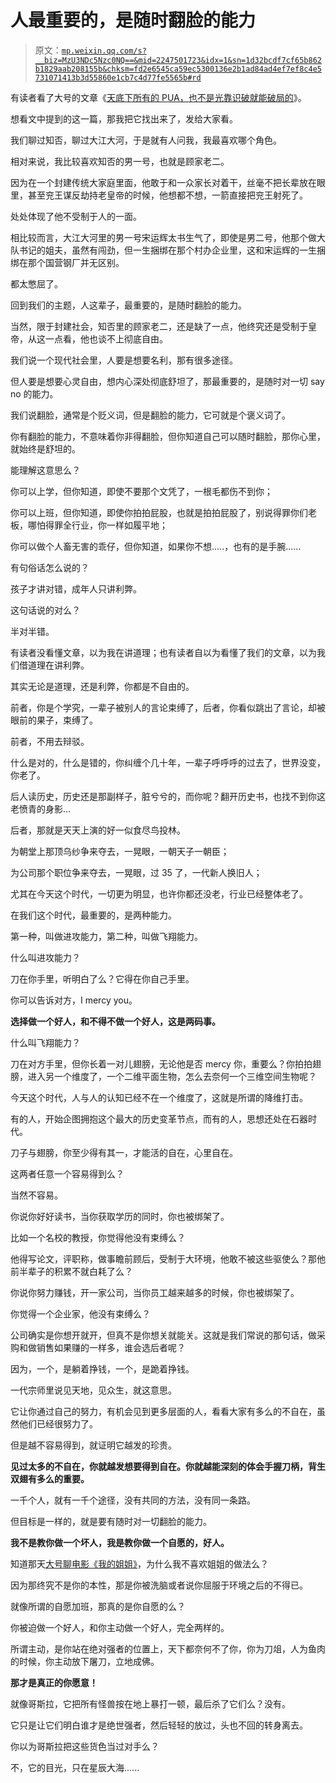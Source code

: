 # 人最重要的，是随时翻脸的能力

> 原文：[`mp.weixin.qq.com/s?__biz=MzU3NDc5Nzc0NQ==&mid=2247501723&idx=1&sn=1d32bcdf7cf65b862b1829aab208155b&chksm=fd2e6545ca59ec5300136e2b1ad84ad4ef7ef8c4e5731071413b3d55860e1cb7c4d77fe5565b#rd`](http://mp.weixin.qq.com/s?__biz=MzU3NDc5Nzc0NQ==&mid=2247501723&idx=1&sn=1d32bcdf7cf65b862b1829aab208155b&chksm=fd2e6545ca59ec5300136e2b1ad84ad4ef7ef8c4e5731071413b3d55860e1cb7c4d77fe5565b#rd)

有读者看了大号的文章《[天底下所有的 PUA，也不是光靠识破就能破局的](https://mp.weixin.qq.com/s?__biz=MzU0MjYwNDU2Mw==&mid=2247497883&idx=2&sn=2b163af08915922eedb4eea0e167db3d&chksm=fb1a94e7cc6d1df191387df09563c5361c5d598b00720e7f31d4a406941e2ac3a149700ecdd5&token=475777901&lang=zh_CN&scene=21#wechat_redirect)》。 

想看文中提到的这一篇，那我把它找出来了，发给大家看。

我们聊过知否，聊过大江大河，于是就有人问我，我最喜欢哪个角色。

相对来说，我比较喜欢知否的男一号，也就是顾家老二。

因为在一个封建传统大家庭里面，他敢于和一众家长对着干，丝毫不把长辈放在眼里，甚至兖王谋反劫持老皇帝的时候，他想都不想，一箭直接把兖王射死了。

处处体现了他不受制于人的一面。

相比较而言，大江大河里的男一号宋运辉太书生气了，即使是男二号，他那个做大队书记的姐夫，虽然有闯劲，但一生捆绑在那个村办企业里，这和宋运辉的一生捆绑在那个国营钢厂并无区别。

都太憋屈了。

回到我们的主题，人这辈子，最重要的，是随时翻脸的能力。

当然，限于封建社会，知否里的顾家老二，还是缺了一点，他终究还是受制于皇帝，从这一点看，他也谈不上彻底自由。

我们说一个现代社会里，人要是想要名利，那有很多途径。

但人要是想要心灵自由，想内心深处彻底舒坦了，那最重要的，是随时对一切 say no 的能力。

我们说翻脸，通常是个贬义词，但是翻脸的能力，它可就是个褒义词了。

你有翻脸的能力，不意味着你非得翻脸，但你知道自己可以随时翻脸，那你心里，就始终是舒坦的。

能理解这意思么？

你可以上学，但你知道，即使不要那个文凭了，一根毛都伤不到你；

你可以上班，但你知道，即使你拍拍屁股，也就是拍拍屁股了，别说得罪你们老板，哪怕得罪全行业，你一样如履平地；

你可以做个人畜无害的乖仔，但你知道，如果你不想.....，也有的是手腕......

有句俗话怎么说的？

孩子才讲对错，成年人只讲利弊。

这句话说的对么？

半对半错。

有读者没看懂文章，以为我在讲道理；也有读者自以为看懂了我们的文章，以为我们借道理在讲利弊。

其实无论是道理，还是利弊，你都是不自由的。

前者，你是个学究，一辈子被别人的言论束缚了，后者，你看似跳出了言论，却被眼前的果子，束缚了。

前者，不用去辩驳。

什么是对的，什么是错的，你纠缠个几十年，一辈子呼呼呼的过去了，世界没变，你老了。

后人读历史，历史还是那副样子，脏兮兮的，而你呢？翻开历史书，也找不到你这老愤青的身影...

后者，那就是天天上演的好一似食尽鸟投林。

为朝堂上那顶乌纱争来夺去，一晃眼，一朝天子一朝臣；

为公司那个职位争来夺去，一晃眼，过 35 了，一代新人换旧人；

尤其在今天这个时代，一切更为明显，也许你都还没老，行业已经整体老了。 

在我们这个时代，最重要的，是两种能力。

第一种，叫做进攻能力，第二种，叫做飞翔能力。

什么叫进攻能力？

刀在你手里，听明白了么？它得在你自己手里。

你可以告诉对方，I mercy you。

**选择做一个好人，和不得不做一个好人，这是两码事。**

什么叫飞翔能力？

刀在对方手里，但你长着一对儿翅膀，无论他是否 mercy 你，重要么？你拍拍翅膀，进入另一个维度了，一个二维平面生物，怎么去奈何一个三维空间生物呢？

今天这个时代，人与人的认知已经不在一个维度了，这就是所谓的降维打击。

有的人，开始企图拥抱这个最大的历史变革节点，而有的人，思想还处在石器时代。

刀子与翅膀，你至少得有其一，才能活的自在，心里自在。

这两者任意一个容易得到么？

当然不容易。

你说你好好读书，当你获取学历的同时，你也被绑架了。

比如一个名校的教授，你觉得他没有束缚么？

他得写论文，评职称，做事瞻前顾后，受制于大环境，他敢不被这些驱使么？那他前半辈子的积累不就白耗了么？

你说你努力赚钱，开一家公司，当你员工越来越多的时候，你也被绑架了。

你觉得一个企业家，他没有束缚么？

公司确实是你想开就开，但真不是你想关就能关。这就是我们常说的那句话，做采购和做销售如果赚的一样多，谁会选后者呢？

因为，一个，是躺着挣钱，一个，是跪着挣钱。

一代宗师里说见天地，见众生，就这意思。

它让你通过自己的努力，有机会见到更多层面的人，看看大家有多么的不自在，虽然他们已经很努力了。

但是越不容易得到，就证明它越发的珍贵。

**见过太多的不自在，你就越发想要得到自在。你就越能深刻的体会手握刀柄，背生双翅有多么的重要。**

一千个人，就有一千个途径，没有共同的方法，没有同一条路。

但目标是一样的，就是要有随时对一切翻脸的能力。

**我不是教你做一个坏人，我是教你做一个自愿的，好人。**

知道那天[大号聊电影《我的姐姐》](https://mp.weixin.qq.com/s?__biz=MzU0MjYwNDU2Mw==&mid=2247497844&idx=1&sn=7e3a26e1558e6e84680cf6ee23843032&chksm=fb1a9408cc6d1d1e2837f15a691c4e3d6197c738efeefc696dc41f4bbac764b633b24983ed47&token=475777901&lang=zh_CN&scene=21#wechat_redirect)，为什么我不喜欢姐姐的做法么？ 

因为那终究不是你的本性，那是你被洗脑或者说你屈服于环境之后的不得已。

就像所谓的自愿加班，那真的是你自愿的么？

你被迫做一个好人，和你主动做一个好人，完全两样的。 

所谓主动，是你站在绝对强者的位置上，天下都奈何不了你，你为刀俎，人为鱼肉的时候，你主动放下屠刀，立地成佛。

**那才是真正的你愿意！**

就像哥斯拉，它把所有怪兽按在地上暴打一顿，最后杀了它们么？没有。

它只是让它们明白谁才是绝世强者，然后轻轻的放过，头也不回的转身离去。 

你以为哥斯拉把这些货色当过对手么？

不，它的目光，只在星辰大海......